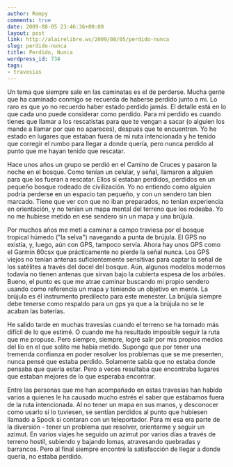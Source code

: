 ```yaml
---
author: Rompy
comments: true
date: 2009-08-05 23:46:36+00:00
layout: post
link: http://alairelibre.ws/2009/08/05/perdido-nunca
slug: perdido-nunca
title: Perdido, Nunca
wordpress_id: 734
tags:
- travesias
---
```


Un tema que siempre sale en las caminatas es el de perderse. Mucha gente que ha caminado conmigo se recuerda de haberse perdido junto a mi. Lo raro es que yo no recuerdo haber estado perdido jamás. El detalle está en lo que cada uno puede considerar como perdido. Para mi perdido es cuando tienes que llamar a los rescatistas para que te vengan a sacar (o alguien los mande a llamar por que no apareces), después que te encuentren. Yo he estado en lugares que estaban fuera de mi ruta intencionada y he tenido que corregir el rumbo para llegar a donde quería, pero nunca perdido al punto que me hayan tenido que rescatar.

Hace unos años un grupo se perdió en el Camino de Cruces y pasaron la noche en el bosque. Como tenían un celular, y señal, llamaron a alguien para que los fueran a rescatar. Ellos sí estaban perdidos, perdidos en un pequeño bosque rodeado de civilización. Yo no entiendo como alguien podría perderse en un espacio tan pequeño, y con un sendero tan bien marcado. Tiene que ver con que no iban preparados, no tenían experiencia en orientación, y no tenían un mapa mental del terreno que los rodeaba. Yo no me hubiese metido en ese sendero sin un mapa y una brújula.

Por muchos años me metí a caminar a campo traviesa por el bosque tropical húmedo ("la selva") navegando a punta de brújula. El GPS no existía, y, luego, aún con GPS, tampoco servía. Ahora hay unos GPS como el Garmin 60csx que prácticamente no pierde la señal nunca. Los GPS viejos no tenían antenas suficientemente sensitivas para captar la señal de los satélites a través del docel del bosque. Aún, algunos modelos modernos todavía no tienen antenas que sirvan bajo la cubierta espesa de los arbóles. Bueno, el punto es que me atrae caminar buscando mi propio sendero usando como referencia un mapa y teniendo un objetivo en mente. La brújula es él instrumento predilecto para este menester. La brújula siempre debe tenerse como respaldo para un gps ya que a la brújula no se le acaban las baterías.

He salido tarde en muchas travesías cuando el terreno se ha tornado más difícil de lo que estimé. O cuando me ha resultado imposible seguir la ruta que me propuse. Pero siempre, siempre, logré salir por mis propios medios del lío en el que solito me había metido. Supongo que por tener una tremenda confianza en poder resolver los problemas que se me presenten, nunca pensé que estaba perdido. Solamente sabía que no estaba donde pensaba que quería estar. Pero a veces resultaba que encontraba lugares que estaban mejores de lo que esperaba encontrar.

Entre las personas que me han acompañado en estas travesías han habido varios a quienes le ha causado mucho estrés el saber que estábamos fuera de la ruta intencionada. Al no tener un mapa en sus manos, y desconocer como usarlo si lo tuviesen, se sentían perdidos al punto que hubiesen llamado a Spock si contaran con un teleportador. Para mi esa era parte de la diversión - tener un problema que resolver, orientarme y seguir un azimut. En varios viajes he seguido un azimut por varios días a través de terreno hostil, subiendo y bajando lomas, atravesando quebradas y barrancos. Pero al final siempre encontré la satisfacción de llegar a donde quería, no estaba perdido.
